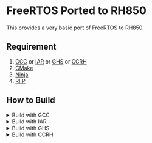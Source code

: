 # FreeRTOS Ported to RH850

This provides a very basic port of FreeRTOS to RH850.

## Requirement

1. [GCC](https://github.com/mikisama/Auto_Build_GCC_RH850/releases) or [IAR](https://www.iar.com/products/architectures/renesas/iar-embedded-workbench-for-renesas-rh850) or [GHS](https://www.ghs.com/products/v850_development.html) or [CCRH](https://www.renesas.com/eu/en/software-tool/c-compiler-package-rh850-family)
2. [CMake](https://github.com/Kitware/CMake/releases)
3. [Ninja](https://github.com/ninja-build/ninja/releases)
4. [RFP](https://www.renesas.com/us/en/software-tool/renesas-flash-programmer-programming-gui)

## How to Build

<details>
<summary>Build with GCC</summary>

### Add toolchain path to the environment(PATH) variable.
```bash
$ # Set the PATH Environment Variables in Windows PowerShell
$ $env:path+=';D:/v850-elf-gcc-win32-x64/bin'
$ $env:path+=';C:/Program Files (x86)/Renesas Electronics/Programming Tools/Renesas Flash Programmer V3.08'
$ v850-elf-gcc --version
$ rfp-cli --version
```

### Build command
```bash
$ git clone https://github.com/mikisama/FreeRTOS_RH850
$ cd FreeRTOS_RH850/build
$ cmake -DCMAKE_TOOLCHAIN_FILE='cmake/gcc.cmake' -DCMAKE_BUILD_TYPE=Debug -GNinja ..
$ ninja
```
![build](docs/gcc_build.webp)
</details>

<details>
<summary>Build with IAR</summary>

### Add toolchain path to the environment(PATH) variable.
```bash
$ # Set the PATH Environment Variables in Windows PowerShell
$ $env:path+=';C:/Program Files (x86)/IAR Systems/Embedded Workbench 8.1/rh850/bin'
$ $env:path+=';C:/Program Files (x86)/Renesas Electronics/Programming Tools/Renesas Flash Programmer V3.08'
$ iccrh850 --version
$ rfp-cli --version
```

### Build command

```bash
$ git clone https://github.com/mikisama/FreeRTOS_RH850
$ cd FreeRTOS_RH850/build
$ cmake -DCMAKE_TOOLCHAIN_FILE='cmake/iar.cmake' -DCMAKE_BUILD_TYPE=Debug -GNinja ..
$ ninja
```
![build](docs/iar_build.webp)
</details>

<details>
<summary>Build with GHS</summary>

### Add toolchain path to the environment(PATH) variable.
```bash
$ # Set the PATH Environment Variables in Windows PowerShell
$ $env:path+=';C:/ghs/comp_201815'
$ $env:path+=';C:/Program Files (x86)/Renesas Electronics/Programming Tools/Renesas Flash Programmer V3.08'
$ ccrh850 --version dummy
$ rfp-cli --version
```

### Build command
```bash
$ git clone https://github.com/mikisama/FreeRTOS_RH850
$ cd FreeRTOS_RH850/build
$ cmake -DCMAKE_TOOLCHAIN_FILE='cmake/ghs.cmake' -DCMAKE_BUILD_TYPE=Debug -GNinja ..
$ ninja
```
![build](docs/ghs_build.webp)
</details>

<details>
<summary>Build with CCRH</summary>

### Add toolchain path to the environment(PATH) variable.
```bash
$ # Set the PATH Environment Variables in Windows PowerShell
$ $env:path+=';C:/Program Files (x86)/Renesas Electronics/CS+/CC/CC-RH/V2.04.00/bin'
$ $env:path+=';C:/Program Files (x86)/Renesas Electronics/Programming Tools/Renesas Flash Programmer V3.08'
$ ccrh -v
$ rfp-cli --version
```

### Build command

```bash
$ git clone https://github.com/mikisama/FreeRTOS_RH850
$ cd FreeRTOS_RH850/build
$ cmake -DCMAKE_TOOLCHAIN_FILE='cmake/ccrh.cmake' -DCMAKE_BUILD_TYPE=Debug -GNinja ..
$ ninja
```
![build](docs/ccrh_build.webp)
</details>
